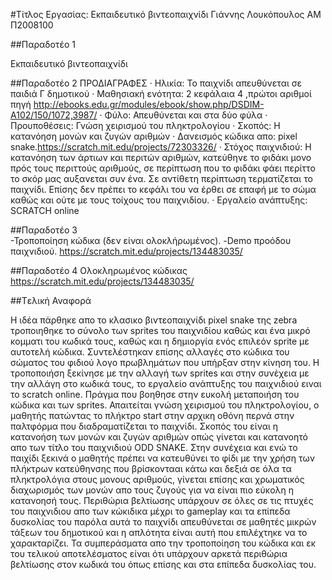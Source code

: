 ﻿#Τίτλος Εργασίας: Εκπαιδευτικό βιντεοπαιχνίδι
Γιάννης Λουκόπουλος
ΑΜ Π2008100

##Παραδοτέο 1

Εκπαιδευτικό βιντεοπαιχνίδι

##Παραδοτέο 2
ΠΡΟΔΙΑΓΡΑΦΕΣ
 ·	Ηλικία: Το παιχνίδι απευθύνεται σε παιδιά Γ  δημοτικού
 ·	Μαθησιακή ενότητα: 2 κεφάλαια 4 ,πρώτοι αριθμοί πηγή http://ebooks.edu.gr/modules/ebook/show.php/DSDIM-A102/150/1072,3987/
 ·	Φύλο: Απευθύνεται και στα δύο φύλα
 ·	Προυποθέσεις: Γνώση χειρισμού του πληκτρολογίου
 ·	Σκοπός: Η κατανόηση μονών και ζυγών αριθμών
 · Δανεισμός κώδικα απο: pixel snake.https://scratch.mit.edu/projects/72303326/
 ·	Στόχος παιχνιδιού: Η κατανόηση των άρτιων και περιτών αριθμών, κατεύθηνε το φιδάκι μονο πρός τους περιττούς αριθμούς, σε περίπτωση 
   που το φιδάκι φάει περίττο το σκόρ μας αυξανεται συν ένα. Σε αντίθετη περίπτωση τερματίζεται το παιχνίδι. Επίσης δεν πρέπει το κεφάλι      του να έρθει σε επαφή με το σώμα καθώς και ούτε με τους τοίχους του παιχνιδίου.
 ·	Εργαλείο ανάπτυξης: SCRATCH online
 
 
##Παραδοτέο 3   
  -Τροποποίηση κώδικα (δεν είναι ολοκλήρωμένος).
  -Demo προόδου παιχνιδιού. https://scratch.mit.edu/projects/134483035/

##Παραδοτέο 4
Ολοκληρωμένος κώδικας https://scratch.mit.edu/projects/134483035/

##Tελική Αναφορά

Η ιδέα πάρθηκε απο το κλασικο βιντεοπαιχνίδι pixel snake της zebra τροποιηθηκε το σύνολο των sprites του παιχνιδίου καθώς και ένα μικρό κομματι του κωδικά τους, καθώς και η δημιοργία ενός επιλεόν sprite με αυτοτελή κώδικα. Συντελέστηκαν επίσης αλλαγές στο κώδικα του σώματος του φιδιού λογο πρωβλημάτων που υπήρξαν στην κίνηση του.
Η τροποποιήση ξεκίνησε με την αλλαγή των sprites και στην συνέχεια με την αλλάγη στο κωδικά τους, το εργαλείο ανάπτυξης του παιχνιδιού ειναι το scratch online. Πράγμα που βοηθησε στην ευκολή μεταποιήση του κώδικα και των sprites.
Απαιτείται γνώση χειρισμού του πληκτρολογίου, ο μαθητής πατώντας το πλήκτρο start στην αρχικη οθόνη περνά στην παλτφόρμα που διαδραματίζεται το παιχνίδι. Σκοπός του είναι η κατανοήση των μονών και ζυγών αριθμών οπώς γίνεται και κατανοητό απο των τίτλο του παιχνιδιού ODD SNAKE. Στην συνέχεια και ενώ το παιχίδι ξεκινά ο μαθητής πρέπει να κατευθύνει το φίδι με την χρήση των πλήκτρων κατεύθηνσης που βρίσκοντααι κάτω και δεξιά σε όλα τα πληκτρολόγια στους μονους αριθμούς, γίνεται επίσης και χρωματικός διαχωρισμός των μονών απο τους ζυγούς για να είναι πιο εύκολη η κατανοησή τους. 
Περιθώρια βελτίωσης υπάρχουν σε όλες σε τις πτυχές του παιχνιδιου απο των κώκιδικα μέχρι το gameplay και τα επίπεδα δυσκολίας του παρόλα αυτά το παιχνίδι απευθύνεται σε μαθητές μικρών τάξεων του δημοτικού και η απλότητα είναι αυτή που επιλέχτηκε να το χαρακταρίζει. 
Τα συμπεράσματα απο την τροποποίηση του κώδικα και εκ του τελικού αποτελέσματος είναι ότι υπάρχουν αρκετά περιθώρια βελτίωσης στον κωδικά του όπως επίσης και στα επίπεδα δυσκολίας του. 

